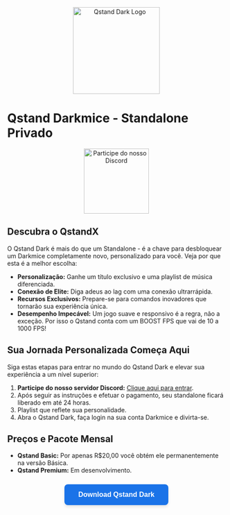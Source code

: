 <div align="center">
  <img src="https://steamuserimages-a.akamaihd.net/ugc/260471325503110573/2BCB51FCF6861555682B65612FD7214E24C2CC80/?imw=1024&&ima=fit&impolicy=Letterbox&imcolor=%23000000&letterbox=false" alt="Qstand Dark Logo" width="200">
</div>

# Qstand Darkmice - Standalone Privado

<div align="center">
  <a href="https://discord.com/invite/GYBHYkkW">
    <img src="https://discordapp.com/assets/e4923594e694a21542a489471ecffa50.svg" alt="Participe do nosso Discord" width="150">
  </a>
</div>

## Descubra o QstandX

O Qstand Dark é mais do que um Standalone - é a chave para desbloquear um Darkmice completamente novo, personalizado para você. Veja por que esta é a melhor escolha:

- **Personalização:** Ganhe um título exclusivo e uma playlist de música diferenciada.
- **Conexão de Elite:** Diga adeus ao lag com uma conexão ultrarrápida.
- **Recursos Exclusivos:** Prepare-se para comandos inovadores que tornarão sua experiência única.
- **Desempenho Impecável:** Um jogo suave e responsivo é a regra, não a exceção. Por isso o Qstand conta com um BOOST FPS que vai de 10 a 1000 FPS!

## Sua Jornada Personalizada Começa Aqui

Siga estas etapas para entrar no mundo do Qstand Dark e elevar sua experiência a um nível superior:

1. **Participe do nosso servidor Discord:** [Clique aqui para entrar](https://discord.com/invite/GYBHYkkW).
2. Após seguir as instruções e efetuar o pagamento, seu standalone ficará liberado em até 24 horas.
3. Playlist que reflete sua personalidade.
4. Abra o Qstand Dark, faça login na sua conta Darkmice e divirta-se.

## Preços e Pacote Mensal

- **Qstand Basic:**  Por apenas R$20,00 você obtém ele permanentemente na versão Básica.
- **Qstand Premium:** Em desenvolvimento.

<div align="center">
  <a href="https://github.com/Qhnk/Qstand-dark/raw/main/QstandX.exe" download>
    <button style="background-color: #1a73e8; /* Google Blue */
                    border: none;
                    color: white;
                    padding: 15px 32px;
                    text-align: center;
                    text-decoration: none;
                    display: inline-block;
                    font-size: 16px;
                    margin: 10px;
                    cursor: pointer;
                    border-radius: 8px;
                    box-shadow: 0 4px 6px rgba(0, 0, 0, 0.1);
                    transition: background-color 0.3s ease;">
      <strong>Download Qstand Dark</strong>
    </button>
  </a>
</div>
